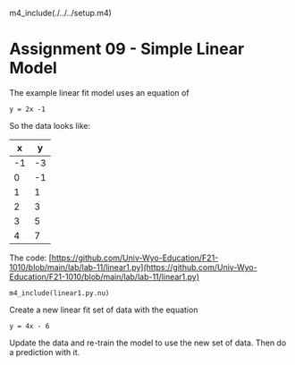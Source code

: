 
m4_include(./../../setup.m4)

# Assignment 09 - Simple Linear Model

The example linear fit model uses an equation of 

```
y = 2x -1 
```

So the data looks like:

| x | y |
|-----|-----|
| -1 | -3 |
| 0 | -1 |
| 1 | 1 |
| 2 | 3 |
| 3 | 5 |
| 4 | 7 |


The code:
[https://github.com/Univ-Wyo-Education/F21-1010/blob/main/lab/lab-11/linear1.py](https://github.com/Univ-Wyo-Education/F21-1010/blob/main/lab/lab-11/linear1.py)

```
m4_include(linear1.py.nu)
```








Create a new linear fit set of data with the equation

```
y = 4x - 6
```

Update the data and re-train the model to use the new set of
data.  Then do a prediction with it.



